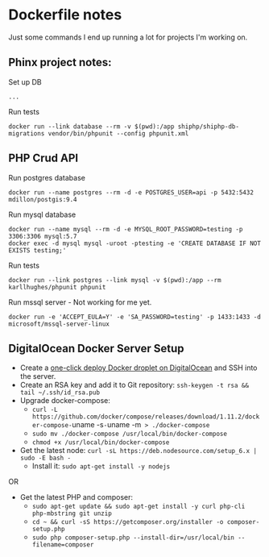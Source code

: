 # Dockerfile notes

Just some commands I end up running a lot for projects I'm working on.

## Phinx project notes:

Set up DB
```
...
```

Run tests
```
docker run --link database --rm -v $(pwd):/app shiphp/shiphp-db-migrations vendor/bin/phpunit --config phpunit.xml
```

## PHP Crud API

Run postgres database
```
docker run --name postgres --rm -d -e POSTGRES_USER=api -p 5432:5432 mdillon/postgis:9.4
```

Run mysql database
```
docker run --name mysql --rm -d -e MYSQL_ROOT_PASSWORD=testing -p 3306:3306 mysql:5.7
docker exec -d mysql mysql -uroot -ptesting -e 'CREATE DATABASE IF NOT EXISTS testing;'
```

Run tests
```
docker run --link postgres --link mysql -v $(pwd):/app --rm karllhughes/phpunit phpunit
```

Run mssql server - Not working for me yet.
```
docker run -e 'ACCEPT_EULA=Y' -e 'SA_PASSWORD=testing' -p 1433:1433 -d microsoft/mssql-server-linux
```

## DigitalOcean Docker Server Setup

- Create a [one-click deploy Docker droplet on DigitalOcean](https://cloud.digitalocean.com/droplets/new?i=dfa741&size=1gb&region=nyc3&appId=23219584&type=applications&options=private_networking,ipv6) and SSH into the server.
- Create an RSA key and add it to Git repository: `ssh-keygen -t rsa && tail ~/.ssh/id_rsa.pub`
- Upgrade docker-compose: 
  - `curl -L https://github.com/docker/compose/releases/download/1.11.2/docker-compose-`uname -s`-`uname -m` > ./docker-compose`
  - `sudo mv ./docker-compose /usr/local/bin/docker-compose`
  - `chmod +x /usr/local/bin/docker-compose`
- Get the latest node: `curl -sL https://deb.nodesource.com/setup_6.x | sudo -E bash -`
  - Install it: `sudo apt-get install -y nodejs`
  
OR
  
- Get the latest PHP and composer:
  - `sudo apt-get update && sudo apt-get install -y curl php-cli php-mbstring git unzip`
  - `cd ~ && curl -sS https://getcomposer.org/installer -o composer-setup.php`
  - `sudo php composer-setup.php --install-dir=/usr/local/bin --filename=composer`
